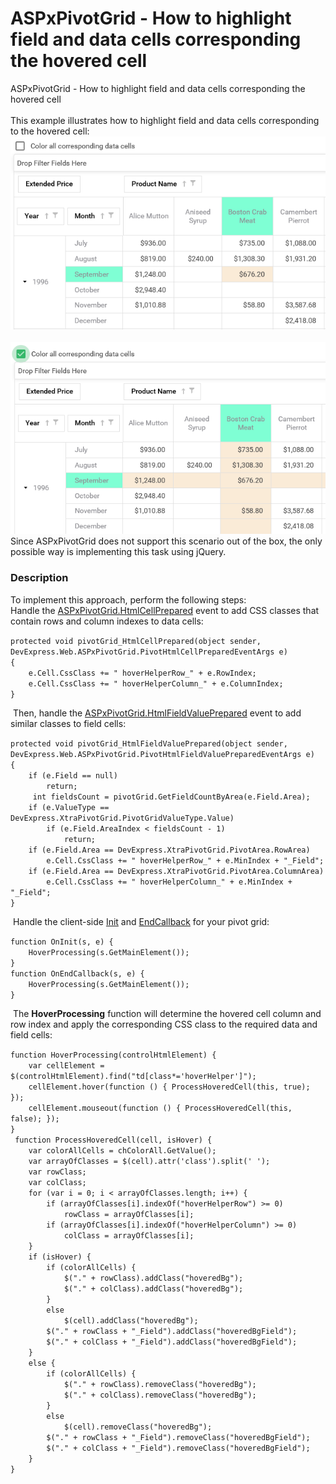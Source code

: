 # ASPxPivotGrid - How to highlight field and data cells corresponding the hovered cell


<p>ASPxPivotGrid - How to highlight field and data cells corresponding the hovered cell<br><br>This example illustrates how to highlight field and data cells corresponding to the hovered cell:<br><img src="https://raw.githubusercontent.com/DevExpress-Examples/aspxpivotgrid-how-to-highlight-field-and-data-cells-corresponding-the-hovered-cell-t621056/17.2.7+/media/7c770969-ded8-4eaa-9ec8-f052f7dd136a.png"> <br><img src="https://raw.githubusercontent.com/DevExpress-Examples/aspxpivotgrid-how-to-highlight-field-and-data-cells-corresponding-the-hovered-cell-t621056/17.2.7+/media/7d663a5d-2701-411f-88ca-3d07da9f1eda.png"><br>Since ASPxPivotGrid does not support this scenario out of the box, the only possible way is implementing this task using jQuery. </p>


<h3>Description</h3>

<p>To implement this approach, perform the following steps:<br>Handle the&nbsp;<a href="https://documentation.devexpress.com/#AspNet/DevExpressWebASPxPivotGridASPxPivotGrid_HtmlCellPreparedtopic">ASPxPivotGrid.HtmlCellPrepared</a>&nbsp;event to add CSS classes that contain rows and column indexes to data cells:</p>
<code lang="cs">protected void pivotGrid_HtmlCellPrepared(object sender, DevExpress.Web.ASPxPivotGrid.PivotHtmlCellPreparedEventArgs e)
{
    e.Cell.CssClass += " hoverHelperRow_" + e.RowIndex;
    e.Cell.CssClass += " hoverHelperColumn_" + e.ColumnIndex;
}
</code>
<p>&nbsp;Then, handle the&nbsp;<a href="https://documentation.devexpress.com/#AspNet/DevExpressWebASPxPivotGridASPxPivotGrid_HtmlFieldValuePreparedtopic">ASPxPivotGrid.HtmlFieldValuePrepared</a>&nbsp;event to add similar classes to field cells:</p>
<code lang="cs">protected void pivotGrid_HtmlFieldValuePrepared(object sender, DevExpress.Web.ASPxPivotGrid.PivotHtmlFieldValuePreparedEventArgs e)
{
    if (e.Field == null)
        return;
     int fieldsCount = pivotGrid.GetFieldCountByArea(e.Field.Area);
    if (e.ValueType == DevExpress.XtraPivotGrid.PivotGridValueType.Value)
        if (e.Field.AreaIndex &lt; fieldsCount - 1)
            return;
    if (e.Field.Area == DevExpress.XtraPivotGrid.PivotArea.RowArea)
        e.Cell.CssClass += " hoverHelperRow_" + e.MinIndex + "_Field";
    if (e.Field.Area == DevExpress.XtraPivotGrid.PivotArea.ColumnArea)
        e.Cell.CssClass += " hoverHelperColumn_" + e.MinIndex + "_Field";
}
</code>
<p>&nbsp;Handle the client-side&nbsp;<a href="https://documentation.devexpress.com/#AspNet/DevExpressWebScriptsASPxClientControlBase_Inittopic">Init</a>&nbsp;and&nbsp;<a href="https://documentation.devexpress.com/#AspNet/DevExpressWebASPxPivotGridScriptsASPxClientPivotGrid_EndCallbacktopic">EndCallback</a>&nbsp;for your pivot grid:</p>
<code lang="js">function OnInit(s, e) {
    HoverProcessing(s.GetMainElement());
}
function OnEndCallback(s, e) {
    HoverProcessing(s.GetMainElement());
}
</code>
<p>&nbsp;The&nbsp;<strong>HoverProcessing</strong> function will determine the hovered cell column and row index and apply the corresponding CSS class to the required data and field cells:</p>
<code lang="js">function HoverProcessing(controlHtmlElement) {
	var cellElement = $(controlHtmlElement).find("td[class*='hoverHelper']");
	cellElement.hover(function () { ProcessHoveredCell(this, true); });
	cellElement.mouseout(function () { ProcessHoveredCell(this, false); });
}
 function ProcessHoveredCell(cell, isHover) {
	var colorAllCells = chColorAll.GetValue();
	var arrayOfClasses = $(cell).attr('class').split(' ');
	var rowClass;
	var colClass;
	for (var i = 0; i &lt; arrayOfClasses.length; i++) {
		if (arrayOfClasses[i].indexOf("hoverHelperRow") &gt;= 0)
			rowClass = arrayOfClasses[i];
		if (arrayOfClasses[i].indexOf("hoverHelperColumn") &gt;= 0)
			colClass = arrayOfClasses[i];
	}
 	if (isHover) {
		if (colorAllCells) {
			$("." + rowClass).addClass("hoveredBg");
			$("." + colClass).addClass("hoveredBg");
		}
		else
			$(cell).addClass("hoveredBg");
		$("." + rowClass + "_Field").addClass("hoveredBgField");
		$("." + colClass + "_Field").addClass("hoveredBgField");
	}
	else {
		if (colorAllCells) {
			$("." + rowClass).removeClass("hoveredBg");
			$("." + colClass).removeClass("hoveredBg");
		}
		else
			$(cell).removeClass("hoveredBg");
		$("." + rowClass + "_Field").removeClass("hoveredBgField");
		$("." + colClass + "_Field").removeClass("hoveredBgField");
	}
}
</code>
<p>&nbsp;</p>

<br/>


